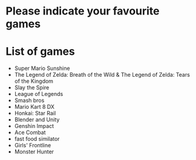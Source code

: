 # Please indicate your favourite games

# List of games
- Super Mario Sunshine
- The Legend of Zelda: Breath of the Wild & The Legend of Zelda: Tears of the Kingdom
- Slay the Spire
- League of Legends
- Smash bros
- Mario Kart 8 DX
- Honkai: Star Rail
- Blender and Unity
- Genshin Impact
- Ace Combat
- fast food similator
- Girls' Frontline
- Monster Hunter
